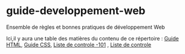 # guide-developpement-web
Ensemble de règles  et bonnes pratiques de développement Web

Ici,il y aura une table des matières du contenu de ce répertoire :
[Guide HTML](guide-html.md),
[Guide CSS](guide-css.md),
[Liste de controle -101](liste-de-controle-101.md) ,
[Liste de controle ](liste-de-controle.md)

